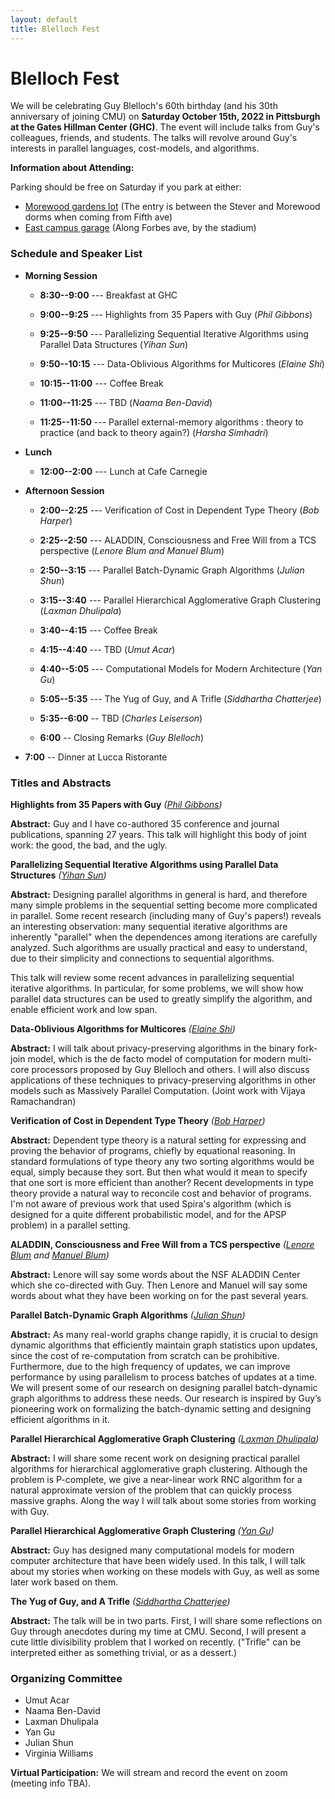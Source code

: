 ```yaml
---
layout: default
title: Blelloch Fest
---
```


# Blelloch Fest

We will be celebrating Guy Blelloch's 60th birthday (and his 30th
anniversary of joining CMU) on <b>Saturday October 15th, 2022 in
Pittsburgh at the Gates Hillman Center (GHC)</b>. The event will
include talks from Guy's colleagues, friends, and students. The talks
will revolve around Guy's interests in parallel languages,
cost-models, and algorithms.

<b>Information about Attending:</b>

Parking should be free on Saturday if you park at either:
 * [Morewood gardens lot](https://goo.gl/maps/93FuEaoig6UNufwQA) (The entry is between the Stever and Morewood dorms when coming from Fifth ave)
 * [East campus garage](https://goo.gl/maps/2UoBoBFRVLgiGEVb8) (Along Forbes ave, by the stadium)


### Schedule and Speaker List

* <b>Morning Session</b>
  * <b>8:30--9:00</b> --- Breakfast at GHC

  * <b>9:00--9:25</b> --- Highlights from 35 Papers with Guy (*Phil Gibbons*)
  * <b>9:25--9:50</b> --- Parallelizing Sequential Iterative Algorithms using Parallel Data Structures (*Yihan Sun*)
  * <b>9:50--10:15</b> --- Data-Oblivious Algorithms for Multicores (*Elaine Shi*)

  * <b>10:15--11:00</b> --- Coffee Break

  * <b>11:00--11:25</b> ---  TBD (*Naama Ben-David*)
  * <b>11:25--11:50</b> ---  Parallel external-memory algorithms : theory to practice (and back to theory again?) (*Harsha Simhadri*)

* <b>Lunch</b>
  * <b>12:00--2:00</b> --- Lunch at Cafe Carnegie

* <b>Afternoon Session</b>
  * <b>2:00--2:25</b> --- Verification of Cost in Dependent Type Theory (*Bob Harper*)
  * <b>2:25--2:50</b> --- ALADDIN, Consciousness and Free Will from a TCS perspective  (*Lenore Blum and Manuel Blum*)
  * <b>2:50--3:15</b> --- Parallel Batch-Dynamic Graph Algorithms (*Julian Shun*)
  * <b>3:15--3:40</b> --- Parallel Hierarchical Agglomerative Graph Clustering (*Laxman Dhulipala*)

  * <b>3:40--4:15</b> --- Coffee Break

  * <b>4:15--4:40</b> --- TBD (*Umut Acar*)
  * <b>4:40--5:05</b> --- Computational Models for Modern Architecture (*Yan Gu*)
  * <b>5:05--5:35</b> --- The Yug of Guy, and A Trifle (*Siddhartha Chatterjee*)
  * <b>5:35--6:00</b> -- TBD (*Charles Leiserson*)
  * <b>6:00</b> -- Closing Remarks (*Guy Blelloch*)

* <b>7:00</b> -- Dinner at Lucca Ristorante

### Titles and Abstracts


<b>Highlights from 35 Papers with Guy</b> <em>([Phil Gibbons][phil])</em>

<b> Abstract:</b>
Guy and I have co-authored 35 conference and journal publications, spanning 27 years. This talk will highlight this body of joint work: the good, the bad, and the ugly.


<b>Parallelizing Sequential Iterative Algorithms using Parallel Data Structures</b> <em>([Yihan Sun][yihans])</em>

<b> Abstract:</b>
Designing parallel algorithms in general is hard, and therefore many simple problems in the sequential setting become more complicated in parallel.
Some recent research (including many of Guy's papers!) reveals an interesting observation: many sequential iterative algorithms are inherently "parallel" when the dependences among iterations are carefully analyzed. Such algorithms are usually practical and easy to understand, due to their simplicity and connections to sequential algorithms.

This talk will review some recent advances in parallelizing sequential iterative algorithms. In particular, for some problems, we will show how parallel data structures can be used to greatly simplify the algorithm, and enable efficient work and low span.



<b>Data-Oblivious Algorithms for Multicores</b> <em>([Elaine Shi][elaine])</em>

<b> Abstract:</b>
I will talk about privacy-preserving algorithms in the binary fork-join model, which is the de facto model of computation for modern multi-core processors proposed by Guy Blelloch and others. I will also discuss applications of these techniques to privacy-preserving algorithms in other models such as Massively Parallel Computation. (Joint work with Vijaya Ramachandran)


<b>Verification of Cost in Dependent Type Theory</b> <em>([Bob Harper][bob])</em>

<b> Abstract:</b>
Dependent type theory is a natural setting for expressing and proving the behavior of programs, chiefly by equational reasoning.  In standard formulations of type theory any two sorting algorithms would be equal, simply because they sort.  But then what would it mean to specify that one sort is more efficient than another?  Recent developments in type theory provide a natural way to reconcile cost and behavior of programs.
I'm not aware of previous work that used Spira's algorithm (which is designed
for a quite different probabilistic model, and for the APSP problem) in a
parallel setting.


<b>ALADDIN, Consciousness and Free Will from a TCS perspective</b>
<em>([Lenore Blum](lenore) and [Manuel Blum](manuel))</em>

<b>Abstract:</b>
Lenore will say some words about the NSF ALADDIN Center which she co-directed with Guy. Then Lenore and Manuel will say some words about what they have been working on for the past several years.


<b>Parallel Batch-Dynamic Graph Algorithms</b>
<em>([Julian Shun][julian])</em>

<b>Abstract:</b> As many real-world graphs change rapidly, it is crucial to design dynamic algorithms that efficiently maintain graph statistics upon updates, since the cost of re-computation from scratch can be prohibitive. Furthermore, due to the high frequency of updates, we can improve performance by using parallelism to process batches of updates at a time. We will present some of our research on designing parallel batch-dynamic graph algorithms to address these needs. Our research is inspired by Guy’s pioneering work on formalizing the batch-dynamic setting and designing efficient algorithms in it.


<b>Parallel Hierarchical Agglomerative Graph Clustering</b> <em>([Laxman Dhulipala][laxman])</em>

<b> Abstract:</b>
I will share some recent work on designing practical parallel algorithms for hierarchical agglomerative graph clustering. Although the problem is P-complete, we give a near-linear work RNC algorithm for a natural approximate version of the problem that can quickly process massive graphs. Along the way I will talk about some stories from working with Guy.


<b>Parallel Hierarchical Agglomerative Graph Clustering</b> <em>([Yan Gu][yan])</em>

<b> Abstract:</b>
Guy has designed many computational models for modern computer architecture that have been widely used.  In this talk, I will talk about my stories when working on these models with Guy, as well as some later work based on them.






<b>The Yug of Guy, and A Trifle</b> <em>([Siddhartha Chatterjee][sid])</em>

<b> Abstract:</b>
The talk will be in two parts. First, I will share some reflections on Guy through anecdotes during my time at CMU. Second, I will present a cute little divisibility problem that I worked on recently. ("Trifle" can be interpreted either as something trivial, or as a dessert.)




### Organizing Committee
* Umut Acar
* Naama Ben-David
* Laxman Dhulipala
* Yan Gu
* Julian Shun
* Virginia Williams

<b>Virtual Participation:</b> We will stream and record the event on zoom (meeting info TBA).



[acmharass]: https://www.acm.org/special-interest-groups/volunteer-resources/officers-manual/policy-against-discrimination-and-harassment
[spaa]: https://spaa.acm.org/
[laxman]: https://ldhulipala.github.io/
[yan]: https://www.cs.ucr.edu/~ygu/
[yihans]: https://www.cs.ucr.edu/~yihans/
[phil]: http://www.cs.cmu.edu/~gibbons/
[elaine]: http://elaineshi.com/
[bob]: http://www.cs.cmu.edu/~rwh/
[sid]:https://www.cs.utexas.edu/people/faculty-researchers/siddhartha-chatterjee
[kuba]: https://research.google/people/105517/
[lars]: https://scholar.google.de/citations?user=G5XO7J4AAAAJ&hl=en
[brian]: https://brianwheatman.com/
[julian]: https://people.csail.mit.edu/jshun/
[zoomlink]: https://docs.google.com/document/d/1om-PvjaC49-zOxKRjcUxOGXcDayXjpq6VtrXr8CEoEg
[form]: https://forms.gle/myvcibc9Bs7wrJPd7
[lenore]: http://www.cs.cmu.edu/~lblum/
[manuel]: https://www.cs.cmu.edu/~mblum/

